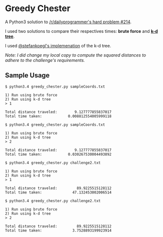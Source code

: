 # Greedy Chester
A Python3 solution to [/r/dailyprogrammer's hard problem #214](http://www.reddit.com/r/dailyprogrammer/comments/3629st/20150515_challenge_214_hard_chester_the_greedy/).

I used two solutions to compare their respectives times: **brute force** and [**k-d tree**](http://en.wikipedia.org/wiki/K-d_tree).

I used [@stefankoegl's implemenation](https://github.com/stefankoegl/kdtree) of the k-d tree. 

*Note: I did change my local copy to compute the squared distances to adhere to the challenge's requirements.*


## Sample Usage

```shell-session
$ python3.4 greedy_chester.py sampleCoords.txt

1) Run using brute force
2) Run using k-d tree
> 1

Total distance traveled:        9.127777855837017
Total time taken:            0.008812554005999118
```

```shell-session
$ python3.4 greedy_chester.py sampleCoords.txt

1) Run using brute force
2) Run using k-d tree
> 2

Total distance traveled:        9.127777855837017
Total time taken:            0.030267530004493892
```

```shell-session
$ python3.4 greedy_chester.py challenge2.txt

1) Run using brute force
2) Run using k-d tree
> 1

Total distance traveled:         89.9225515128112
Total time taken:              47.132453002006514
```

```shell-session
$ python3.4 greedy_chester.py challenge2.txt

1) Run using brute force
2) Run using k-d tree
> 2

Total distance traveled:         89.9225515128112
Total time taken:              3.7528893199923914
```
